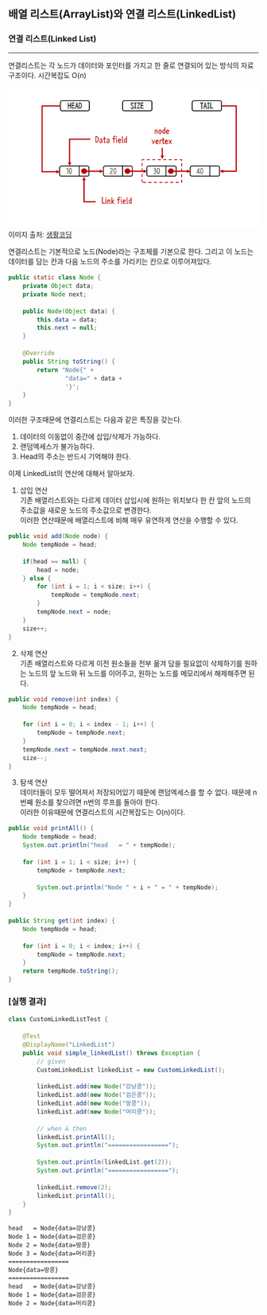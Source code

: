 ## 배열 리스트(ArrayList)와 연결 리스트(LinkedList)

### 연결 리스트(Linked List)

---

연결리스트는 각 노드가 데이터와 포인터를 가지고 한 줄로 연결되어 있는 방식의 자료구조이다. 시간복잡도 O(n)

![img_3.png](img/img_3.png)
이미지 출처: [생활코딩](https://opentutorials.org/module/1335/8857)


연결리스트는 기본적으로 노드(Node)라는 구조체를 기본으로 한다. 그리고 이 노드는 데이터를 담는 칸과 다음 노드의 주소를 가리키는 칸으로 이루어져있다.

```java
public static class Node {
    private Object data;
    private Node next;

    public Node(Object data) {
        this.data = data;
        this.next = null;
    }

    @Override
    public String toString() {
        return "Node{" +
                "data=" + data +
                '}';
    }
}
```

이러한 구조때문에 연결리스트는 다음과 같은 특징을 갖는다.

1. 데이터의 이동없이 중간에 삽입/삭제가 가능하다. <br/>
2. 랜덤엑세스가 불가능하다.
3. Head의 주소는 반드시 기억해야 한다.

이제 LinkedList의 연산에 대해서 알아보자.
1. 삽입 연산<br/>
기존 배열리스트와는 다르게 데이터 삽입시에 원하는 위치보다 한 칸 앞의 노드의 주소값을 새로운 노드의 주소값으로 변경한다. <br/>
이러한 연산때문에 배열리스트에 비해 매우 유연하게 연산을 수행할 수 있다.
```java
public void add(Node node) {
    Node tempNode = head;

    if(head == null) {
        head = node;
    } else {
        for (int i = 1; i < size; i++) {
            tempNode = tempNode.next;
        }
        tempNode.next = node;
    }
    size++;
}
```

2. 삭제 연산<br/>
기존 배열리스트와 다르게 이전 원소들을 전부 옮겨 담을 필요없이 삭제하기를 원하는 노드의 앞 노드와 뒤 노드를 이어주고, 원하는 노드를 메모리에서 해제해주면 된다.
```java
public void remove(int index) {
    Node tempNode = head;

    for (int i = 0; i < index - 1; i++) {
        tempNode = tempNode.next;
    }
    tempNode.next = tempNode.next.next;
    size--;
}
```

3. 탐색 연산<br/>
데이터들이 모두 떨어져서 저장되어있기 때문에 랜덤엑세스를 할 수 없다. 때문에 n번째 원소를 찾으려면 n번의 루프를 돌아야 한다. <br/>
이러한 이유때문에 연결리스트의 시간복잡도는 O(n)이다.
```java
public void printAll() {
    Node tempNode = head;
    System.out.println("head   = " + tempNode);

    for (int i = 1; i < size; i++) {
        tempNode = tempNode.next;

        System.out.println("Node " + i + " = " + tempNode);
    }
}

public String get(int index) {
    Node tempNode = head;

    for (int i = 0; i < index; i++) {
        tempNode = tempNode.next;
    }
    return tempNode.toString();
}
```

### [실행 결과]
```java
class CustomLinkedListTest {

    @Test
    @DisplayName("LinkedList")
    public void simple_linkedList() throws Exception {
        // given
        CustomLinkedList linkedList = new CustomLinkedList();

        linkedList.add(new Node("강낭콩"));
        linkedList.add(new Node("검은콩"));
        linkedList.add(new Node("땅콩"));
        linkedList.add(new Node("머리콩"));

        // when & then
        linkedList.printAll();
        System.out.println("=================");

        System.out.println(linkedList.get(2));
        System.out.println("=================");

        linkedList.remove(2);
        linkedList.printAll();
    }
}
```
```
head   = Node{data=강낭콩}
Node 1 = Node{data=검은콩}
Node 2 = Node{data=땅콩}
Node 3 = Node{data=머리콩}
=================
Node{data=땅콩}
=================
head   = Node{data=강낭콩}
Node 1 = Node{data=검은콩}
Node 2 = Node{data=머리콩}
```
